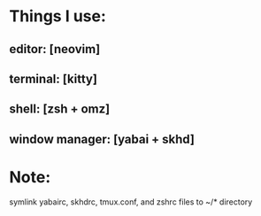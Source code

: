 # Things I use:

## editor:          [neovim]
## terminal:        [kitty]
## shell:           [zsh + omz]
## window manager:  [yabai + skhd]

# Note:
symlink yabairc, skhdrc, tmux.conf, and zshrc files to ~/* directory
